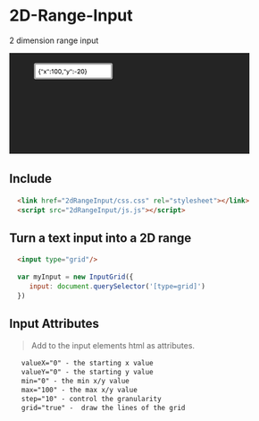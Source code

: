 # 2D-Range-Input
2 dimension range input

![demo imagge](https://github.com/sean-codes/2D-Range-Input/blob/master/demo.gif?raw=true)

## Include
```html
  <link href="2dRangeInput/css.css" rel="stylesheet"></link>
  <script src="2dRangeInput/js.js"></script>
```

## Turn a text input into a 2D range
```html
  <input type="grid"/>
```

```js
  var myInput = new InputGrid({
     input: document.querySelector('[type=grid]')
  })
```

## Input Attributes
> Add to the input elements html as attributes.

```
   valueX="0" - the starting x value
   valueY="0" - the starting y value
   min="0" - the min x/y value
   max="100" - the max x/y value
   step="10" - control the granularity
   grid="true" -  draw the lines of the grid
```
